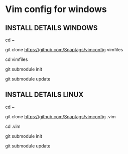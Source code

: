 # Vim config for windows

## INSTALL DETAILS WINDOWS

cd ~

git clone https://github.com/Snaptags/vimconfig vimfiles

cd vimfiles

git submodule init

git submodule update


## INSTALL DETAILS LINUX

cd ~

git clone https://github.com/Snaptags/vimconfig .vim

cd .vim

git submodule init

git submodule update


